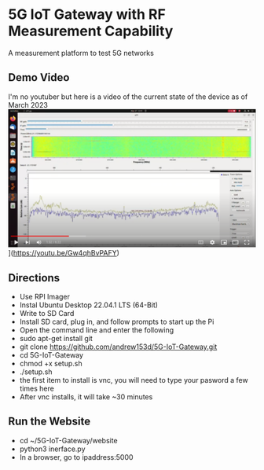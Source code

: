 # 5G IoT Gateway with RF Measurement Capability
A measurement platform to test 5G networks

## Demo Video
I'm no youtuber but here is a video of the current state of the device as of March 2023
![5G Demo](media/screenshot_youtube.PNG)](https://youtu.be/Gw4qhBvPAFY)

## Directions
* Use RPI Imager
* Instal Ubuntu Desktop 22.04.1 LTS (64-Bit)
* Write to SD Card
* Install SD card, plug in, and follow prompts to start up the Pi
* Open the command line and enter the following
* sudo apt-get install git
* git clone https://github.com/andrew153d/5G-IoT-Gateway.git
* cd 5G-IoT-Gateway
* chmod +x setup.sh
* ./setup.sh
* the first item to install is vnc, you will need to type your pasword a few times here
* After vnc installs, it will take ~30 minutes

## Run the Website
* cd ~/5G-IoT-Gateway/website
* python3 inerface.py
* In a browser, go to ipaddress:5000
